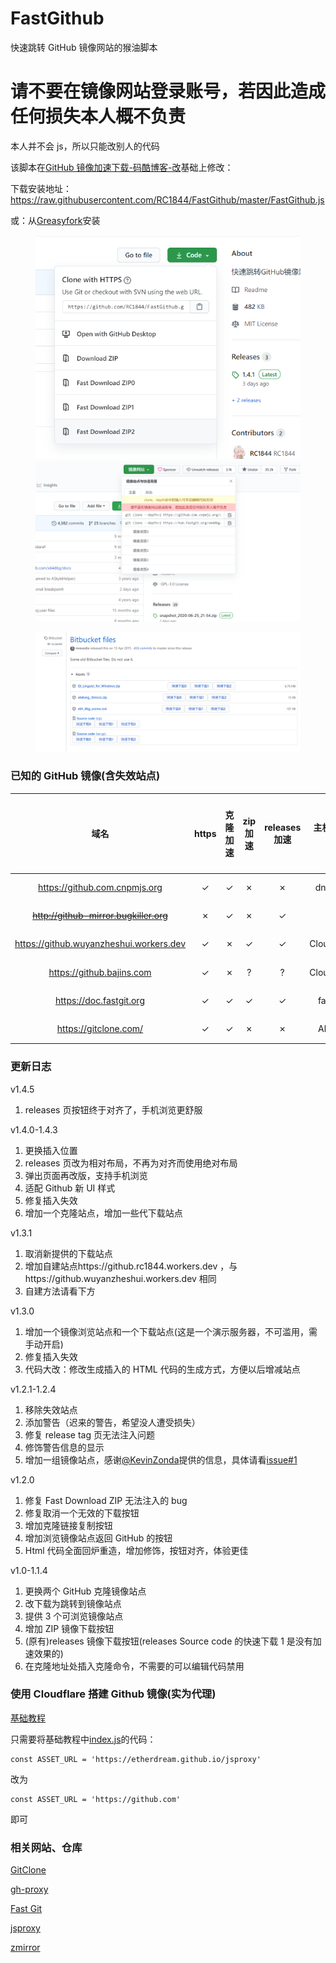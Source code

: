 # FastGithub

快速跳转 GitHub 镜像网站的猴油脚本

# 请不要在镜像网站登录账号，若因此造成任何损失本人概不负责

本人并不会 js，所以只能改别人的代码

该脚本在[GitHub 镜像加速下载-码酷博客-改](https://greasyfork.org/zh-CN/scripts/391911)基础上修改：

下载安装地址：https://raw.githubusercontent.com/RC1844/FastGithub/master/FastGithub.js

或：从[Greasyfork](https://greasyfork.org/zh-CN/scripts/397419)安装

<figure class="half">
    <img src="REANDME\releases2.png">
    <img src="REANDME\releases1.png">
</figure>
<figure class="half">
    <img src="REANDME\releases3.png">
</figure>

### 已知的 GitHub 镜像(含失效站点)

|                  域名                   | https | 克隆加速 | zip 加速 | releases 加速 | 主机服务商 | 服务器所在地 |
| :-------------------------------------: | :---: | :------: | :------: | :-----------: | :--------: | :----------: |
|      https://github.com.cnpmjs.org      |   ✓   |    ✓     |    ✗     |       ✗       |   dnspod   |     香港     |
| ~~http://github-mirror.bugkiller.org~~  |   ✗   |    ✓     |    ✗     |       ✓       |     ?      |     日本     |
| https://github.wuyanzheshui.workers.dev |   ✓   |    ✗     |    ✓     |       ✓       | Cloudflare |     美国     |
|        https://github.bajins.com        |   ✓   |    ✗     |    ?     |       ?       | Cloudflare |     美国     |
|         https://doc.fastgit.org         |   ✓   |    ✓     |    ✓     |       ✓       |  fastgit   |     香港     |
|          https://gitclone.com/          |   ✓   |    ✓     |    ✗     |       ✗       |   Aliyun   |     杭州     |

### 更新日志

v1.4.5
1. releases 页按钮终于对齐了，手机浏览更舒服

v1.4.0-1.4.3

1. 更换插入位置
2. releases 页改为相对布局，不再为对齐而使用绝对布局
3. 弹出页面再改版，支持手机浏览
4. 适配 Github 新 UI 样式
5. 修复插入失效
6. 增加一个克隆站点，增加一些代下载站点

v1.3.1

1. 取消新提供的下载站点
2. 增加自建站点https://github.rc1844.workers.dev ，与https://github.wuyanzheshui.workers.dev 相同
3. 自建方法请看下方

v1.3.0

1. 增加一个镜像浏览站点和一个下载站点(这是一个演示服务器，不可滥用，需手动开启)
2. 修复插入失效
3. 代码大改：修改生成插入的 HTML 代码的生成方式，方便以后增减站点

v1.2.1-1.2.4

1. 移除失效站点
2. 添加警告（迟来的警告，希望没人遭受损失）
3. 修复 release tag 页无法注入问题
4. 修饰警告信息的显示
5. 增加一组镜像站点，感谢[@KevinZonda](https://github.com/KevinZonda)提供的信息，具体请看[issue#1](https://github.com/RC1844/FastGithub/issues/1)

v1.2.0

1. 修复 Fast Download ZIP 无法注入的 bug
2. 修复取消一个无效的下载按钮
3. 增加克隆链接复制按钮
4. 增加浏览镜像站点返回 GitHub 的按钮
5. Html 代码全面回炉重造，增加修饰，按钮对齐，体验更佳

v1.0-1.1.4

1. 更换两个 GitHub 克隆镜像站点
2. 改下载为跳转到镜像站点
3. 提供 3 个可浏览镜像站点
4. 增加 ZIP 镜像下载按钮
5. (原有)releases 镜像下载按钮(releases Source code 的快速下载 1 是没有加速效果的)
6. 在克隆地址处插入克隆命令，不需要的可以编辑代码禁用

### 使用 Cloudflare 搭建 Github 镜像(实为代理)

[基础教程](https://github.com/EtherDream/jsproxy/tree/master/cf-worker)

只需要将基础教程中[index.js](https://raw.githubusercontent.com/EtherDream/jsproxy/master/cf-worker/index.js)的代码：

```
const ASSET_URL = 'https://etherdream.github.io/jsproxy'
```

改为

```
const ASSET_URL = 'https://github.com'
```

即可

### 相关网站、仓库

[GitClone](https://gitclone.com/)

[gh-proxy](https://github.com/hunshcn/gh-proxy)

[Fast Git](https://fastgit.org/)

[jsproxy](https://github.com/EtherDream/jsproxy)

[zmirror](https://github.com/aploium/zmirror)
